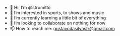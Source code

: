 - 👋 Hi, I’m @strumitto
- 👀 I’m interested in sports, tv shows and music
- 🌱 I’m currently learning a little bit of everything
- 💞️ I’m looking to collaborate on nothing for now
- 📫 How to reach me: gustavodasilvastr@gmail.com

<!---
strumitto/strumitto is a ✨ special ✨ repository because its `README.md` (this file) appears on your GitHub profile.
You can click the Preview link to take a look at your changes.
--->
